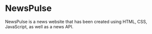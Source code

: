# NewsPulse
NewsPulse is a news website that has been created using HTML, CSS, JavaScript, as well as a news API.
